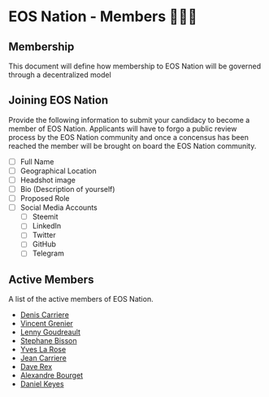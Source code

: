 # EOS Nation - Members 👨‍👧‍👦

## Membership

This document will define how membership to EOS Nation will be governed through a decentralized model

## Joining EOS Nation

Provide the following information to submit your candidacy to become a member of EOS Nation.
Applicants will have to forgo a public review process by the EOS Nation community and once a concensus has been reached the member will be brought on board the EOS Nation community.

- [ ] Full Name
- [ ] Geographical Location
- [ ] Headshot image
- [ ] Bio (Description of yourself)
- [ ] Proposed Role
- [ ] Social Media Accounts
  - [ ] Steemit
  - [ ] LinkedIn
  - [ ] Twitter
  - [ ] GitHub
  - [ ] Telegram

## Active Members

A list of the active members of EOS Nation.

- [Denis Carriere](members.md#denis-carriere)
- [Vincent Grenier](members.md#vincent-grenier)
- [Lenny Goudreault](members.md#lenny-goudreault)
- [Stephane Bisson](members.md#stephane-bisson)
- [Yves La Rose](members.md#yves-la-rose)
- [Jean Carriere](members.md#jean-carriere)
- [Dave Rex](members.md#dave-rex)
- [Alexandre Bourget](members.md#alexandre-bourget)
- [Daniel Keyes](members.md#daniel-keyes)
